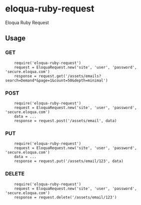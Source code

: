 eloqua-ruby-request
==================

Eloqua Ruby Request

## Usage

### GET
        require('eloqua-ruby-request')
        request = EloquaRequest.new('site', 'user', 'password', 'secure.eloqua.com')
        response = request.get('/assets/emails?search=Demand*&page=1&count=50&depth=minimal')

### POST
        require('eloqua-ruby-request')
        request = EloquaRequest.new('site', 'user', 'password', 'secure.eloqua.com')
        data = ...
        response = request.post('/assets/email', data)

### PUT
        require('eloqua-ruby-request')
        request = EloquaRequest.new('site', 'user', 'password', 'secure.eloqua.com')
        data = ...
        response = request.put('/assets/email/123', data)

### DELETE
        require('eloqua-ruby-request')
        request = EloquaRequest.new('site', 'user', 'password', 'secure.eloqua.com')
        response = request.delete('/assets/email/123')
        
